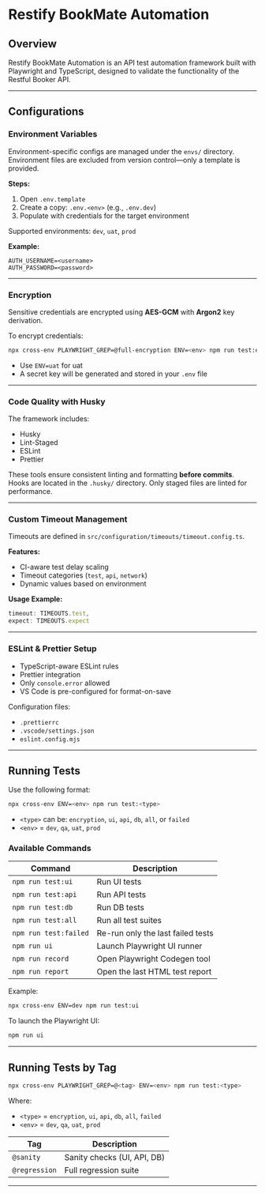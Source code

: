 # Restify BookMate Automation

## Overview

Restify BookMate Automation is an API test automation framework built with Playwright and TypeScript, designed to validate the functionality of the Restful Booker API.

---

## Configurations

### Environment Variables

Environment-specific configs are managed under the `envs/` directory. Environment files are excluded from version control—only a template is provided.

**Steps:**

1. Open `.env.template`
2. Create a copy: `.env.<env>` (e.g., `.env.dev`)
3. Populate with credentials for the target environment

Supported environments: `dev`, `uat`, `prod`

**Example:**

```env
AUTH_USERNAME=<username>
AUTH_PASSWORD=<password>
```

---

### Encryption

Sensitive credentials are encrypted using **AES-GCM** with **Argon2** key derivation.

To encrypt credentials:

```bash
npx cross-env PLAYWRIGHT_GREP=@full-encryption ENV=<env> npm run test:encryption
```

- Use `ENV=uat` for uat
- A secret key will be generated and stored in your `.env` file

---

### Code Quality with Husky

The framework includes:

- Husky
- Lint-Staged
- ESLint
- Prettier

These tools ensure consistent linting and formatting **before commits**. Hooks are located in the `.husky/` directory. Only staged files are linted for performance.

---

### Custom Timeout Management

Timeouts are defined in `src/configuration/timeouts/timeout.config.ts`.

**Features:**

- CI-aware test delay scaling
- Timeout categories (`test`, `api`, `network`)
- Dynamic values based on environment

**Usage Example:**

```ts
timeout: TIMEOUTS.test,
expect: TIMEOUTS.expect
```

---

### ESLint & Prettier Setup

- TypeScript-aware ESLint rules
- Prettier integration
- Only `console.error` allowed
- VS Code is pre-configured for format-on-save

Configuration files:

- `.prettierrc`
- `.vscode/settings.json`
- `eslint.config.mjs`

---

## Running Tests

Use the following format:

```bash
npx cross-env ENV=<env> npm run test:<type>
```

- `<type>` can be: `encryption`, `ui`, `api`, `db`, `all`, or `failed`
- `<env>` = `dev`, `qa`, `uat`, `prod`

### Available Commands

| Command                   | Description                       |
| ------------------------- | --------------------------------- |
| `npm run test:ui`         | Run UI tests                      |
| `npm run test:api`        | Run API tests                     |
| `npm run test:db`         | Run DB tests                      |
| `npm run test:all`        | Run all test suites               |
| `npm run test:failed`     | Re-run only the last failed tests |
| `npm run ui`              | Launch Playwright UI runner       |
| `npm run record`          | Open Playwright Codegen tool      |
| `npm run report`          | Open the last HTML test report    |


Example:

```bash
npx cross-env ENV=dev npm run test:ui
```

To launch the Playwright UI:

```bash
npm run ui
```

---

## Running Tests by Tag

```bash
npx cross-env PLAYWRIGHT_GREP=@<tag> ENV=<env> npm run test:<type>
```

Where:

- `<type>` = `encryption`, `ui`, `api`, `db`, `all`, `failed`
- `<env>` = `dev`, `qa`, `uat`, `prod`

| Tag           | Description                 |
| ------------- | --------------------------- |
| `@sanity`     | Sanity checks (UI, API, DB) |
| `@regression` | Full regression suite       |

---